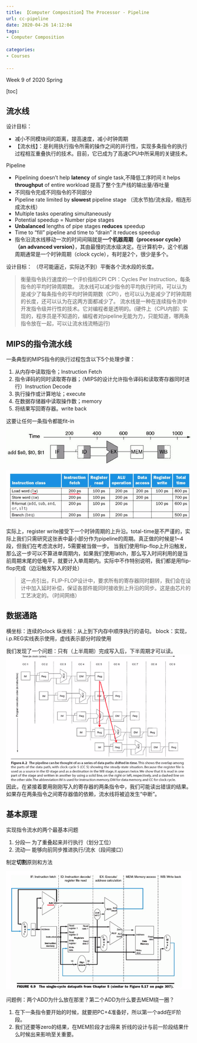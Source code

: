 ```yaml
---
title: 【Computer Composition】The Processor - Pipeline
url: cc-pipeline
date: 2020-04-26 14:12:04
tags: 
- Computer Composition

categories: 
- Courses

---
```


Week 9 of 2020 Spring

<!--more-->

[toc]

## 流水线

设计目标：
- 减小不同模块间的距离，提高速度，减小时钟周期
- 【流水线】：是利用执行指令所需的操作之间的并行性，实现多条指令的执行过程相互重叠执行的技术。目前，它已成为了高速CPU中所采用的关键技术。

Pipeline

- Pipelining doesn’t help **latency** of single task,不降低工序时间 it helps **throughput** of entire workload 提高了整个生产线的输出量/吞吐量
- 不同指令完成不同指令的不同部分
- Pipeline rate limited by **slowest** pipeline stage （流水节拍/流水段，相连形成流水线）
- Multiple tasks operating simultaneously
- Potential speedup = Number pipe stages
- **Unbalanced** lengths of pipe stages **reduces** speedup
- Time to “fill” pipeline and time to “drain” it reduces speedup
- 指令沿流水线移动一次的时间间隔就是**一个机器周期（processor cycle）（an advanced version）**，其由最慢的流水级决定。在计算机中，这个机器周期通常是一个时钟周期（clock cycle），有时是2个，很少是多个。


设计目标：
（尽可能逼近，实际达不到）平衡各个流水段的长度。


> 衡量指令执行速度的一个评价指标CPI
> CPI：Cycles Per Instruction，每条指令的平均时钟周期数。
> 流水线可以减少指令的平均执行时间，可以认为是减少了每条指令的平均时钟周期数（CPI），也可以认为是减少了时钟周期的长度，还可以认为在这两方面都减少了。
> 流水线是一种在连续指令流中开发指令级并行性的技术。它对编程者是透明的。(硬件上（CPU内部）实现的，程序员是不知道的，编程者对pipeline无能为力，只能知道，哪两条指令放在一起，可以让流水线流畅运行)


## MIPS的指令流水线

一条典型的MIPS指令的执行过程包含以下5个处理步骤：
1. 从内存中读取指令；Instruction Fetch
2. 指令译码的同时读取寄存器；（MIPS的设计允许指令译码和读取寄存器同时进行）Instruction Decode
3. 执行操作或计算地址；execute
4. 在数据存储器中读取操作数；memory
5. 将结果写回寄存器。write back

这要让任何一条指令都能fit-in

![](img/04-26-14-46-30.png)

![](img/04-26-15-05-11.png)

实际上，register write接受下一个时钟周期的上升沿。total-time是不严谨的，实际上我们只需研究这张表中最小部分作为pipeline的周期。真正做的时候是1~4段，但我们在考虑流水时，5需要被当做一步。
当我们使用flip-flop上升沿触发，那么这一步可以不算进单周期内，如果我们使用latch，那么写入时间利用的是当前周期末尾的低电平，就要计入单周期内。实际中不作特别说明，我们都是用flip-flop完成（边沿触发写入的好处）

> 这一点引出，FLIP-FLOP设计中，要求所有的寄存器同时翻转，我们会在设计中加入延时补偿，保证各部件能同时接收到上升沿的同步。这是由芯片的工艺决定的。（时间网络）


## 数据通路

横坐标：连续的clock
纵坐标：从上到下内存中顺序执行的语句。
block：实现，i.p.REG实线表示使用，虚线表示部分时段使用

我们发现了一个问题：只有（上半周期）完成写入后，下半周期才可以读。
![](img/04-26-15-29-51.png)
因此，在紧接着要用刚刚写入的寄存器的两条指令中，我们可能读出错误的结果。
如果存在两条指令之间寄存器值的依赖，流水线将被迫发生“中断”。

## 基本原理

实现指令流水的两个最基本问题
1. 分段— 为了重叠起来并行执行（划分工位）
2. 流动— 能够向前同步推进执行/流水（段间接口）

制定**切割**原则和方法

![](img/04-26-15-38-41.png)

问题例：两个ADD为什么放在那里？第二个ADD为什么要去MEM绕一圈？
1. 在下一条指令要开始的时候，就要把PC+4准备好，所以第一个add在IF阶段。
2. 我们还要等zero的结果，在MEM阶段才出得来
折线的设计与前一阶段结果什么时候出来影响至关重要。